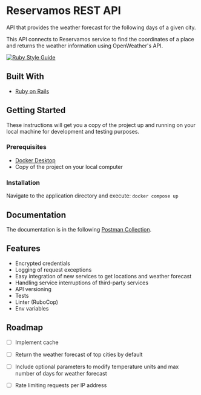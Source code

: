 # Reservamos REST API

API that provides the weather forecast for the following days of a given city.

This API connects to Reservamos service to find the coordinates of a place and returns the weather information using OpenWeather's API.

[![Ruby Style Guide](https://img.shields.io/badge/code_style-rubocop-brightgreen.svg)](https://github.com/rubocop/rubocop)

## Built With

* [Ruby on Rails](https://rubyonrails.org/)

## Getting Started

These instructions will get you a copy of the project up and running on your local machine for development and testing purposes.

### Prerequisites

* [Docker Desktop](https://www.docker.com/products/docker-desktop/)
* Copy of the project on your local computer

### Installation

Navigate to the application directory and execute: `docker compose up`

## Documentation

The documentation is in the following [Postman Collection](https://documenter.getpostman.com/view/3768095/VUqptHi3#8045b147-7701-400a-97a9-b44365b834a6).

## Features
- Encrypted credentials
- Logging of request exceptions
- Easy integration of new services to get locations and weather forecast
- Handling service interruptions of third-party services
- API versioning
- Tests
- Linter (RuboCop)
- Env variables

## Roadmap
- [ ] Implement cache
- [ ] Return the weather forecast of top cities by default
- [ ] Include optional parameters to modify temperature units and max number of days for weather forecast
- [ ] Rate limiting requests per IP address

